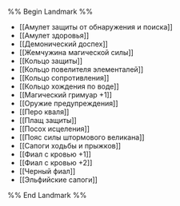 %% Begin Landmark %%
- [[Амулет защиты от обнаружения и поиска]]
- [[Амулет здоровья]]
- [[Демонический доспех]]
- [[Жемчужина магической силы]]
- [[Кольцо защиты]]
- [[Кольцо повелителя элементалей]]
- [[Кольцо сопротивления]]
- [[Кольцо хождения по воде]]
- [[Магический гримуар +1]]
- [[Оружие предупреждения]]
- [[Перо кваля]]
- [[Плащ защиты]]
- [[Посох исцеления]]
- [[Пояс силы штормового великана]]
- [[Сапоги ходьбы и прыжков]]
- [[Фиал с кровью +1]]
- [[Фиал с кровью +2]]
- [[Черный фиал]]
- [[Эльфийские сапоги]]

%% End Landmark %%
